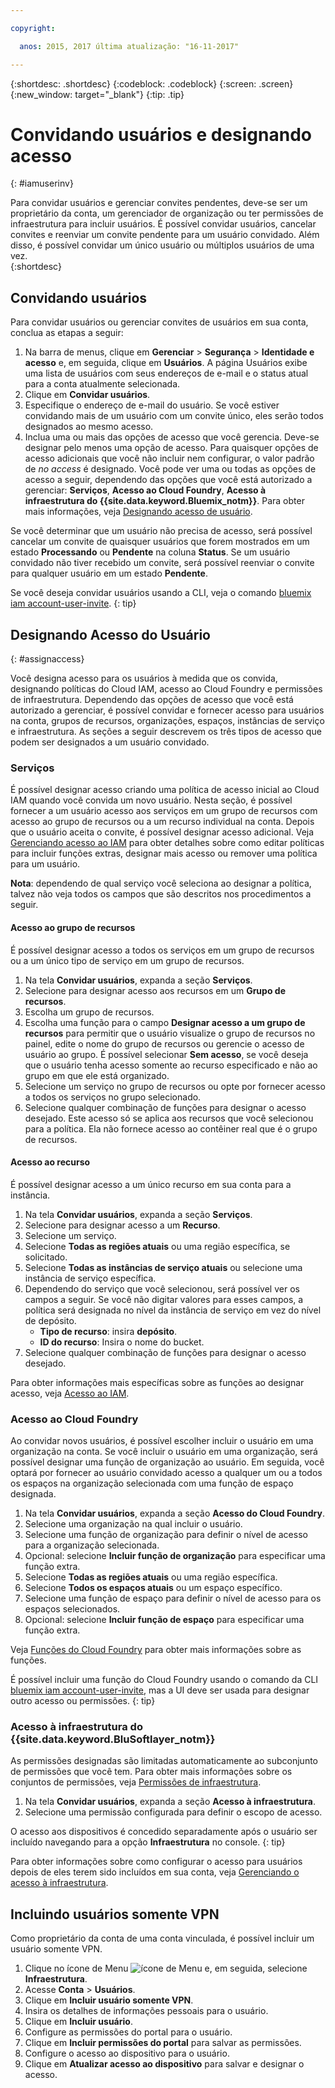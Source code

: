 ```yaml
---

copyright:

  anos: 2015, 2017 última atualização: "16-11-2017"

---
```


{:shortdesc: .shortdesc}
{:codeblock: .codeblock}
{:screen: .screen}
{:new_window: target="_blank"}
{:tip: .tip}

# Convidando usuários e designando acesso
{: #iamuserinv}

Para convidar usuários e gerenciar convites pendentes, deve-se ser um proprietário da conta, um
gerenciador de organização ou ter permissões de infraestrutura para incluir usuários. É possível convidar
usuários, cancelar convites e reenviar um convite pendente para um usuário convidado. Além disso, é possível convidar um único usuário ou múltiplos usuários de uma vez.  
{:shortdesc}

## Convidando usuários

Para convidar usuários ou gerenciar convites de usuários em sua conta, conclua as etapas a seguir: 

1. Na barra de menus, clique em **Gerenciar** &gt; **Segurança** &gt; **Identidade e acesso** e, em seguida, clique em **Usuários**. A página Usuários exibe uma lista de usuários com seus endereços de e-mail e o status atual para a conta atualmente selecionada.
2. Clique em **Convidar usuários**.
3. Especifique o endereço de e-mail do usuário. Se você estiver convidando mais de um usuário com um convite único, eles serão todos designados ao mesmo acesso.
4. Inclua uma ou mais das opções de acesso que você gerencia. Deve-se designar pelo menos uma opção de acesso. Para quaisquer opções de acesso adicionais que você não incluir nem configurar, o valor padrão de
*no access* é designado. Você pode ver uma ou todas as opções de acesso a seguir, dependendo das opções que você está autorizado a gerenciar: **Serviços**, **Acesso ao Cloud Foundry**, **Acesso à infraestrutura do {{site.data.keyword.Bluemix_notm}}**. Para obter mais informações, veja [Designando acesso de usuário](/docs/iam/iamuserinv.html#assignaccess).

Se você determinar que um usuário não precisa de acesso, será possível cancelar um convite de quaisquer usuários que forem mostrados em um estado **Processando** ou **Pendente** na coluna **Status**. Se um usuário convidado não tiver recebido um convite, será possível reenviar o convite para qualquer usuário em um estado **Pendente**.

Se você deseja convidar usuários usando a CLI, veja o comando [bluemix iam account-user-invite](/docs/cli/reference/bluemix_cli/bx_cli.html#bluemix_iam_account_user_invite).
{: tip}

## Designando Acesso do Usuário
{: #assignaccess}

Você designa acesso para os usuários à medida que os convida, designando políticas do Cloud IAM, acesso ao Cloud Foundry e permissões de infraestrutura. Dependendo das opções de acesso que você está autorizado a gerenciar, é possível convidar e fornecer acesso para usuários na conta, grupos de recursos, organizações, espaços, instâncias de serviço e infraestrutura. As seções a seguir descrevem os três tipos de acesso que podem ser designados a um usuário convidado.

### Serviços

É possível designar acesso criando uma política de acesso inicial ao Cloud IAM quando você convida um novo usuário. Nesta seção, é possível fornecer a um usuário acesso aos serviços em um grupo de recursos com acesso ao grupo de recursos ou a um recurso individual na conta. Depois que o usuário aceita o convite, é possível designar acesso adicional. Veja [Gerenciando acesso ao IAM](/docs/iam/mngiam.html#iammanidaccser) para obter detalhes sobre como editar políticas para incluir funções extras, designar mais acesso ou remover uma política para um usuário.

**Nota**: dependendo de qual serviço você seleciona ao designar a política, talvez não veja todos os campos que são descritos nos procedimentos a seguir.

#### Acesso ao grupo de recursos

É possível designar acesso a todos os serviços em um grupo de recursos ou a um único tipo de serviço em um grupo de recursos.

1. Na tela **Convidar usuários**, expanda a seção **Serviços**.
2. Selecione para designar acesso aos recursos em um **Grupo de recursos**.
3. Escolha um grupo de recursos.
4. Escolha uma função para o campo **Designar acesso a um grupo de recursos** para permitir que o usuário visualize o grupo de recursos no painel, edite o nome do grupo de recursos ou gerencie o acesso de usuário ao grupo. É possível selecionar **Sem acesso**, se você deseja que o usuário tenha acesso somente ao recurso especificado e não ao grupo em que ele está organizado.
5. Selecione um serviço no grupo de recursos ou opte por fornecer acesso a todos os serviços no grupo selecionado. 
6. Selecione qualquer combinação de funções para designar o acesso desejado. Este acesso só se aplica aos recursos que você selecionou para a política. Ela não fornece acesso ao contêiner real que é o grupo de recursos.


#### Acesso ao recurso

É possível designar acesso a um único recurso em sua conta para a instância.

1. Na tela **Convidar usuários**, expanda a seção **Serviços**.
2. Selecione para designar acesso a um **Recurso**.
3. Selecione um serviço.
4. Selecione **Todas as regiões atuais** ou uma região específica, se solicitado. 
5. Selecione **Todas as instâncias de serviço atuais** ou selecione uma instância de serviço específica.
6. Dependendo do serviço que você selecionou, será possível ver os campos a seguir. Se você não digitar valores para esses campos, a política será designada no nível da instância de serviço em vez do nível de depósito. 
    * **Tipo de recurso**: insira **depósito**.
    * **ID do recurso**: Insira o nome do bucket.
7. Selecione qualquer combinação de funções para designar o acesso desejado.

Para obter informações mais específicas sobre as funções ao designar acesso, veja [Acesso ao IAM](/docs/iam/users_roles.html#iamusermanrol).

### Acesso ao Cloud Foundry

Ao convidar novos usuários, é possível escolher incluir o usuário em uma organização na conta. Se você incluir o usuário em uma organização, será possível designar uma função de organização ao usuário. Em seguida, você optará por fornecer ao usuário convidado acesso a qualquer um ou a todos os espaços na organização selecionada com uma função de espaço designada.

1. Na tela **Convidar usuários**, expanda a seção **Acesso do Cloud Foundry**.
2. Selecione uma organização na qual incluir o usuário.
3. Selecione uma função de organização para definir o nível de acesso para a organização selecionada.
4. Opcional: selecione **Incluir função de organização** para especificar uma função extra.
5. Selecione **Todas as regiões atuais** ou uma região específica.
6. Selecione **Todos os espaços atuais** ou um espaço específico.
7. Selecione uma função de espaço para definir o nível de acesso para os espaços selecionados.
8. Opcional: selecione **Incluir função de espaço** para especificar uma função extra.

Veja [Funções do Cloud Foundry](/docs/iam/cfaccess.html#cfroles) para obter mais informações sobre as funções.

É possível incluir uma função do Cloud Foundry usando o comando da CLI [bluemix iam account-user-invite](/docs/cli/reference/bluemix_cli/bx_cli.html#bluemix_iam_account_user_invite), mas a UI deve ser usada para designar outro acesso ou permissões.
{: tip}

### Acesso à infraestrutura do {{site.data.keyword.BluSoftlayer_notm}}

As permissões designadas são limitadas automaticamente ao subconjunto de permissões que você tem. Para obter mais informações sobre os conjuntos de permissões, veja [Permissões de infraestrutura](/docs/iam/users_roles.html#infrapermissions).

1. Na tela **Convidar usuários**, expanda a seção **Acesso à infraestrutura**.
2. Selecione uma permissão configurada para definir o escopo de acesso.

O acesso aos dispositivos é concedido separadamente após o usuário ser incluído navegando para a opção **Infraestrutura** no console.
{: tip}

Para obter informações sobre como configurar o acesso para usuários depois de eles terem sido incluídos em sua conta, veja [Gerenciando o acesso à infraestrutura](/docs/iam/mnginfra.html#managing-infrastructure-access).

## Incluindo usuários somente VPN

Como proprietário da conta de uma conta vinculada, é possível incluir um usuário somente VPN.

1. Clique no ícone de Menu ![ícone de Menu](../icons/icon_hamburger.svg) e, em seguida, selecione **Infraestrutura**.
2. Acesse **Conta** &gt; **Usuários**.
3. Clique em **Incluir usuário somente VPN**.
4. Insira os detalhes de informações pessoais para o usuário. 
5. Clique em **Incluir usuário**.
6. Configure as permissões do portal para o usuário.
7. Clique em **Incluir permissões do portal** para salvar as permissões.
8. Configure o acesso ao dispositivo para o usuário.
9. Clique em **Atualizar acesso ao dispositivo** para salvar e designar o acesso.
